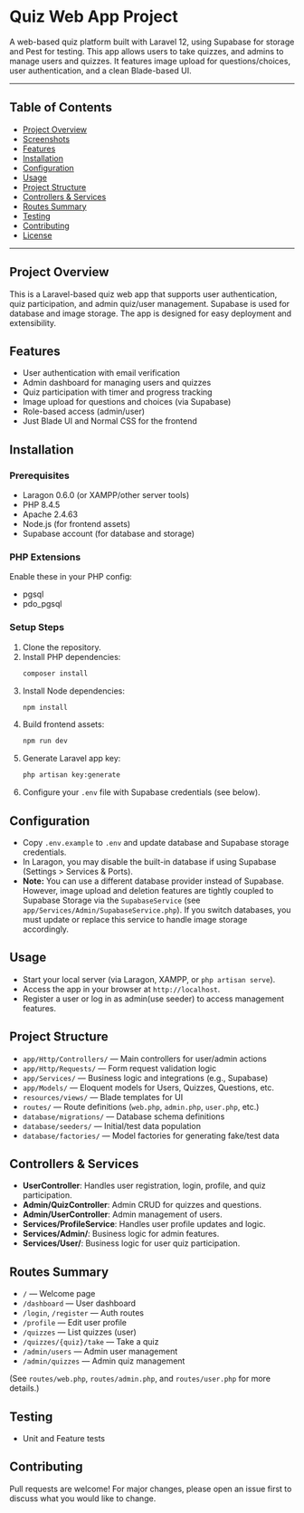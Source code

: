 # Quiz Web App Project

A web-based quiz platform built with Laravel 12, using Supabase for storage and Pest for testing. This app allows users to take quizzes, and admins to manage users and quizzes. It features image upload for questions/choices, user authentication, and a clean Blade-based UI.

---

## Table of Contents

-   [Project Overview](#project-overview)
-   [Screenshots](#screenshots)
-   [Features](#features)
-   [Installation](#installation)
-   [Configuration](#configuration)
-   [Usage](#usage)
-   [Project Structure](#project-structure)
-   [Controllers & Services](#controllers--services)
-   [Routes Summary](#routes-summary)
-   [Testing](#testing)
-   [Contributing](#contributing)
-   [License](#license)

---

## Project Overview

This is a Laravel-based quiz web app that supports user authentication, quiz participation, and admin quiz/user management. Supabase is used for database and image storage. The app is designed for easy deployment and extensibility.

## Features

-   User authentication with email verification
-   Admin dashboard for managing users and quizzes
-   Quiz participation with timer and progress tracking
-   Image upload for questions and choices (via Supabase)
-   Role-based access (admin/user)
-   Just Blade UI and Normal CSS for the frontend

## Installation

### Prerequisites

-   Laragon 0.6.0 (or XAMPP/other server tools)
-   PHP 8.4.5
-   Apache 2.4.63
-   Node.js (for frontend assets)
-   Supabase account (for database and storage)

### PHP Extensions

Enable these in your PHP config:

-   pgsql
-   pdo_pgsql

### Setup Steps

1. Clone the repository.
2. Install PHP dependencies:
    ```sh
    composer install
    ```
3. Install Node dependencies:
    ```sh
    npm install
    ```
4. Build frontend assets:
    ```sh
    npm run dev
    ```
5. Generate Laravel app key:
    ```sh
    php artisan key:generate
    ```
6. Configure your `.env` file with Supabase credentials (see below).

## Configuration

-   Copy `.env.example` to `.env` and update database and Supabase storage credentials.
-   In Laragon, you may disable the built-in database if using Supabase (Settings > Services & Ports).
-   **Note:** You can use a different database provider instead of Supabase. However, image upload and deletion features are tightly coupled to Supabase Storage via the `SupabaseService` (see `app/Services/Admin/SupabaseService.php`). If you switch databases, you must update or replace this service to handle image storage accordingly.

## Usage

-   Start your local server (via Laragon, XAMPP, or `php artisan serve`).
-   Access the app in your browser at `http://localhost`.
-   Register a user or log in as admin(use seeder) to access management features.

## Project Structure

-   `app/Http/Controllers/` — Main controllers for user/admin actions
-   `app/Http/Requests/` — Form request validation logic
-   `app/Services/` — Business logic and integrations (e.g., Supabase)
-   `app/Models/` — Eloquent models for Users, Quizzes, Questions, etc.
-   `resources/views/` — Blade templates for UI
-   `routes/` — Route definitions (`web.php`, `admin.php`, `user.php`, etc.)
-   `database/migrations/` — Database schema definitions
-   `database/seeders/` — Initial/test data population
-   `database/factories/` — Model factories for generating fake/test data

## Controllers & Services

-   **UserController**: Handles user registration, login, profile, and quiz participation.
-   **Admin/QuizController**: Admin CRUD for quizzes and questions.
-   **Admin/UserController**: Admin management of users.
-   **Services/ProfileService**: Handles user profile updates and logic.
-   **Services/Admin/**: Business logic for admin features.
-   **Services/User/**: Business logic for user quiz participation.

## Routes Summary

-   `/` — Welcome page
-   `/dashboard` — User dashboard
-   `/login`, `/register` — Auth routes
-   `/profile` — Edit user profile
-   `/quizzes` — List quizzes (user)
-   `/quizzes/{quiz}/take` — Take a quiz
-   `/admin/users` — Admin user management
-   `/admin/quizzes` — Admin quiz management

(See `routes/web.php`, `routes/admin.php`, and `routes/user.php` for more details.)

## Testing

-   Unit and Feature tests

## Contributing

Pull requests are welcome! For major changes, please open an issue first to discuss what you would like to change.
